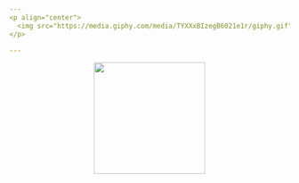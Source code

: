 ```yaml
---
<p align="center">
  <img src="https://media.giphy.com/media/TYXXxBIzegB6021e1r/giphy.gif" width="167px"/> <img src="https://media.giphy.com/media/TYXXxBIzegB6021e1r/giphy.gif" width="167px"/> <img src="https://media.giphy.com/media/TYXXxBIzegB6021e1r/giphy.gif" width="167px"/> <img src="https://media.giphy.com/media/TYXXxBIzegB6021e1r/giphy.gif" width="167px"/> <img src="https://media.giphy.com/media/TYXXxBIzegB6021e1r/giphy.gif" width="167px"/>
</p>

---
```

<a href="https://github.com/anuraghazra/github-readme-stats">
  <p align="center">
    <img src="https://github-readme-stats.vercel.app/api?username=WabWab-E&show_icons=true&custom_title=Working%20On%20🚀&icon_color=4641D9&title_color=000000&bg_color=E5E5E5&text_color=898989" height="200px"/>
    </p>
</a>
